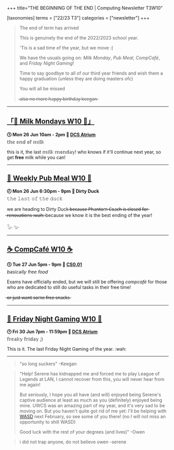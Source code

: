 +++
title="THE BEGINNING OF THE END | Computing Newsletter T3W10"

[taxonomies]
terms = ["22/23 T3"]
categories = ["newsletter"]
+++

> The end of term has arrived
> 
> This is genuinely the end of the 2022/2023 school year. 
> 
> 'Tis is a sad time of the year, but we move :(
> 
> We have the usuals going on: *Milk Monday*, *Pub Meal*, *CompCafé*, and *Friday Night Gaming*!
> 
> Time to say goodbye to all of our third year friends and wish them a happy graduation (unless they are doing masters ofc)
> 
> You will all be missed
> 
>  ̶a̶l̶s̶o̶ ̶n̶o̶ ̶m̶o̶r̶e̶ ̶h̶a̶p̶p̶y̶ ̶b̶i̶r̶t̶h̶d̶a̶y̶ ̶k̶e̶e̶g̶a̶n̶
***

## **[「🥛 Milk Mondays W10 🥛」](https://uwcs.co.uk/events/mm-22t3w10/)**
**🕔 Mon 26 Jun 10am - 2pm  📍 [DCS Atrium](https://campus.warwick.ac.uk//search/623c8858421e6f5928c0c78f)**  
𝕥𝕙𝕖 𝕖𝕟𝕕 𝕠𝕗 𝕞𝕚𝕝𝕜

this is it, the last 𝕞𝕚𝕝𝕜 𝕞𝕠𝕟𝕕𝕒𝕪!
who knows if it'll continue next year, so get **free** milk while you can!
***

## **[🍑 Weekly Pub Meal W10 🍑](https://uwcs.co.uk/events/pub-meal-22t3w10)**
**🕗 Mon 26 Jun 6:30pm - 9pm  📍 Dirty Duck**  
𝚝𝚑𝚎 𝚕𝚊𝚜𝚝 𝚘𝚏 𝚝𝚑𝚎 𝚍𝚞𝚌𝚔

we are heading to Dirty Duck ̶b̶e̶c̶a̶u̶s̶e̶ ̶P̶h̶a̶n̶t̶o̶m̶ ̶C̶o̶a̶c̶h̶ ̶i̶s̶ ̶c̶l̶o̶s̶e̶d̶ ̶f̶o̶r̶ ̶r̶e̶n̶o̶v̶a̶t̶i̶o̶n̶s̶ ̶:̶w̶a̶h̶:̶ because we know it is the best ending of the year!

𓅭 𓅰
***

## **[☕ CompCafé W10 ☕](https://uwcs.co.uk/events/compcafe-22t3w10/)**
**🕔 Tue 27 Jun 5pm - 9pm  📍 [CS0.01](https://campus.warwick.ac.uk//search/623c888a421e6f5928c0d035)**  
𝘣𝘢𝘴𝘪𝘤𝘢𝘭𝘭𝘺 𝘧𝘳𝘦𝘦 𝘧𝘰𝘰𝘥

Exams have officially ended, but we will still be offering *compcafé* for those who are dedicated to still do useful tasks in their free time!

 ̶o̶r̶ ̶j̶u̶s̶t̶ ̶w̶a̶n̶t̶ ̶s̶o̶m̶e̶ ̶f̶r̶e̶e̶ ̶s̶n̶a̶c̶k̶s̶
***

## **[👾 Friday Night Gaming W10 👾](https://uwcs.co.uk/events/fng-22t3w10/)**
**🕑 Fri 30 Jun 7pm - 11:59pm  📍 [DCS Atrium](https://campus.warwick.ac.uk//search/623c8858421e6f5928c0c78f)**  
𝕗𝕣𝕖𝕒𝕜𝕪 𝕗𝕣𝕚𝕕𝕒𝕪 ;)

This is it. The last Friday Night Gaming of the year. :wah:
***

> "so long suckers" -Keegan

> "Help! Serene has kidnapped me and forced me to play League of Legends at LAN, I cannot recover from this, you will never hear from me again!
>
> But seriously, I hope you all have (and will) enjoyed being Serene's captive audience at least as much as you (definitely) enjoyed being mine. UWCS was an amazing part of my year, and it's very sad to be moving on. But you haven't quite got rid of me yet: I'll be helping with [WASD](https://warwickspeed.run/) next February, so see some of you there! (no I will not miss an opportunity to shill WASD)
>
> Good luck with the rest of your degrees (and lives)" -Owen

> i did not trap anyone, do not believe owen -serene